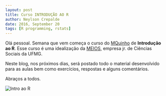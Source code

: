 ```yaml
---
layout: post
title: Curso INTRODUÇÃO AO R
author: Neylson Crepalde
date: 2016, September 20
tags: [R programming, rstats]
---
```


Olá pessoal. Semana que vem começa o curso do [MQuinho](https://www.facebook.com/MQuinho/) de **Introdução ao R**. Esse curso é uma idealização da [MEIOS](https://www.facebook.com/meiosjr), empresa jr. de Ciências Sociais da UFMG.

Neste blog, nos próximos dias, será postado todo o material desenvolvido para as aulas bem como exercícios, respostas e alguns comentários.

Abraços a todos.

![Intro ao R](/img/intro_R.png)
